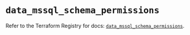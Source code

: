 # `data_mssql_schema_permissions`

Refer to the Terraform Registry for docs: [`data_mssql_schema_permissions`](https://registry.terraform.io/providers/pgssoft/mssql/0.6.0/docs/data-sources/schema_permissions).
